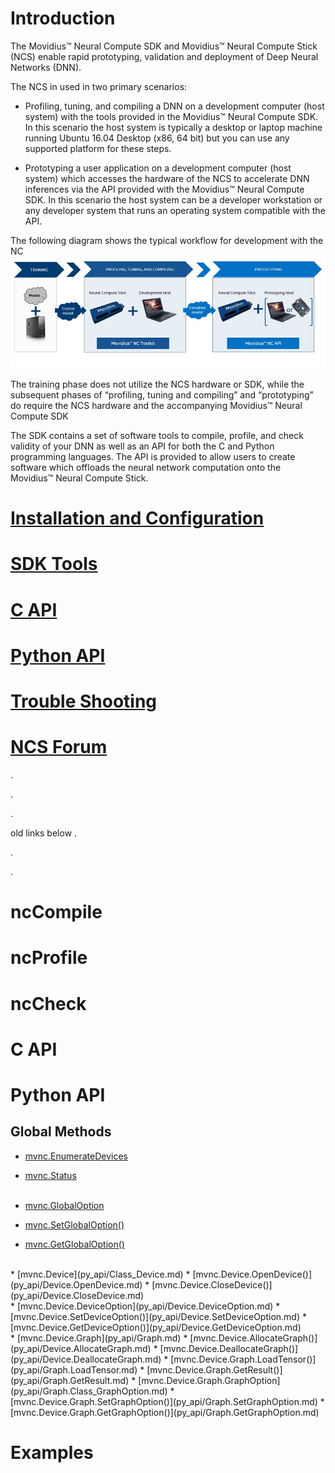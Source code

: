 # Introduction
The Movidius™ Neural Compute SDK and Movidius™ Neural Compute Stick (NCS) enable rapid prototyping, validation and deployment of Deep Neural Networks (DNN).

The NCS in used in two primary scenarios:
- Profiling, tuning, and compiling a DNN on a development computer (host system) with the tools provided in the Movidius™ Neural Compute SDK. In this scenario the host system is typically a desktop or laptop machine running Ubuntu 16.04 Desktop (x86, 64 bit) but you can use any supported platform for these steps.

- Prototyping a user application on a development computer (host system) which accesses the hardware of the NCS to accelerate DNN inferences via the API provided with the Movidius™ Neural Compute SDK. In this scenario the host system can be a developer workstation or any developer system that runs an operating system compatible with the API. 

The following diagram shows the typical workflow for development with the NC
![](images/ncs_workflow.jpg)

The training phase does not utilize the NCS hardware or SDK, while the subsequent phases of “profiling, tuning and compiling” and “prototyping” do require the NCS hardware and the accompanying Movidius™ Neural Compute SDK

The SDK contains a set of software tools to compile, profile, and check validity of your DNN as well as an API for both the C and Python programming languages.  The API is provided to allow users to create software which offloads the neural network computation onto the Movidius™ Neural Compute Stick.

# [Installation and Configuration](install.md)
# [SDK Tools](tools.md)
# [C API](c_api/c_api.md)
# [Python API](py_api/python_api.md)
# [Trouble Shooting](troubleshooting.md)
# [NCS Forum](forum.md)
. 

.
 
. 

old links below
. 

.
 
. 


# ncCompile

# ncProfile

# ncCheck

# C API

# Python API

## Global Methods

* [mvnc.EnumerateDevices](py_api/EnumerateDevices.md)
* [mvnc.Status](py_api/Status.md)<br><br>

* [mvnc.GlobalOption](py_api/GlobalOption.md)
* [mvnc.SetGlobalOption()](py_api/SetGlobalOption.md)
* [mvnc.GetGlobalOption()](py_api/GetGlobalOption.md)
<br>
* [mvnc.Device](py_api/Class_Device.md)
  * [mvnc.Device.OpenDevice()](py_api/Device.OpenDevice.md)
  * [mvnc.Device.CloseDevice()](py_api/Device.CloseDevice.md)
<br>
  * [mvnc.Device.DeviceOption](py_api/Device.DeviceOption.md)
  * [mvnc.Device.SetDeviceOption()](py_api/Device.SetDeviceOption.md)
  * [mvnc.Device.GetDeviceOption()](py_api/Device.GetDeviceOption.md)
<br>  
  * [mvnc.Device.Graph](py_api/Graph.md)
  * [mvnc.Device.AllocateGraph()](py_api/Device.AllocateGraph.md)  
  * [mvnc.Device.DeallocateGraph()](py_api/Device.DeallocateGraph.md)  
    * [mvnc.Device.Graph.LoadTensor()](py_api/Graph.LoadTensor.md)  
    * [mvnc.Device.Graph.GetResult()](py_api/Graph.GetResult.md)  
    * [mvnc.Device.Graph.GraphOption](py_api/Graph.Class_GraphOption.md)
    * [mvnc.Device.Graph.SetGraphOption()](py_api/Graph.SetGraphOption.md)  
    * [mvnc.Device.Graph.GetGraphOption()](py_api/Graph.GetGraphOption.md)  

# Examples


